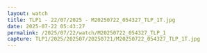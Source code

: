 ```yaml
---
layout: watch
title: TLP1 - 22/07/2025 - M20250722_054327_TLP_1T.jpg
date: 2025-07-22 05:43:27
permalink: /2025/07/22/watch/M20250722_054327_TLP_1
capture: TLP1/2025/202507/20250721/M20250722_054327_TLP_1T.jpg
---
```

